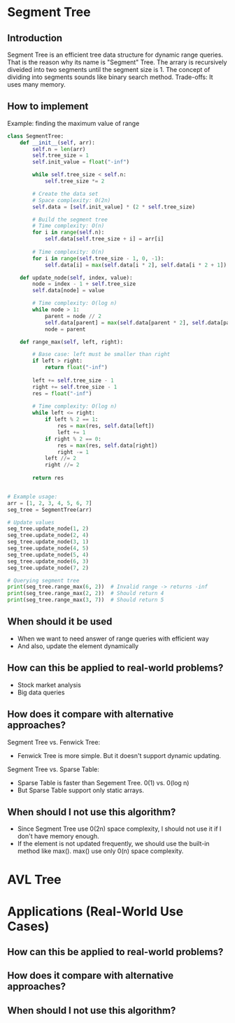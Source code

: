# Segment Tree
## Introduction
Segment Tree is an efficient tree data structure for dynamic range queries.
That is the reason why its name is "Segment" Tree.
The arrary is recursively diveided into two segments until the segment size is 1.
The concept of dividing into segments sounds like binary search method.
Trade-offs: It uses many memory.

## How to implement
Example: finding the maximum value of range
```py
class SegmentTree:
    def __init__(self, arr):
        self.n = len(arr)
        self.tree_size = 1
        self.init_value = float("-inf")

        while self.tree_size < self.n:
            self.tree_size *= 2

        # Create the data set
        # Space complexity: 0(2n)
        self.data = [self.init_value] * (2 * self.tree_size)

        # Build the segment tree
        # Time complexity: O(n)
        for i in range(self.n):
            self.data[self.tree_size + i] = arr[i]
        
        # Time complexity: O(n)
        for i in range(self.tree_size - 1, 0, -1):
            self.data[i] = max(self.data[i * 2], self.data[i * 2 + 1])

    def update_node(self, index, value):
        node = index - 1 + self.tree_size
        self.data[node] = value

        # Time complexity: O(log n)
        while node > 1:
            parent = node // 2
            self.data[parent] = max(self.data[parent * 2], self.data[parent * 2 + 1])
            node = parent

    def range_max(self, left, right):

        # Base case: left must be smaller than right
        if left > right:
            return float("-inf")
        
        left += self.tree_size - 1
        right += self.tree_size - 1
        res = float("-inf")
        
        # Time complexity: O(log n)
        while left <= right:
            if left % 2 == 1:
                res = max(res, self.data[left])
                left += 1
            if right % 2 == 0:
                res = max(res, self.data[right])
                right -= 1
            left //= 2
            right //= 2
        
        return res


# Example usage:
arr = [1, 2, 3, 4, 5, 6, 7]
seg_tree = SegmentTree(arr)

# Update values
seg_tree.update_node(1, 2)
seg_tree.update_node(2, 4)
seg_tree.update_node(3, 1)
seg_tree.update_node(4, 5)
seg_tree.update_node(5, 4)
seg_tree.update_node(6, 3)
seg_tree.update_node(7, 2)

# Querying segment tree
print(seg_tree.range_max(6, 2))  # Invalid range -> returns -inf
print(seg_tree.range_max(2, 2))  # Should return 4
print(seg_tree.range_max(3, 7))  # Should return 5

```
## When should it be used
- When we want to need answer of range queries with efficient way
- And also, update the element dynamically

## How can this be applied to real-world problems?
- Stock market analysis
- Big data queries

## How does it compare with alternative approaches?
Segment Tree vs. Fenwick Tree:
- Fenwick Tree is more simple. But it doesn't support dynamic updating.

Segment Tree vs. Sparse Table:
- Sparse Table is faster than Segement Tree. 0(1) vs. 0(log n)
- But Sparse Table support only static arrays.

## When should I not use this algorithm?
- Since Segment Tree use 0(2n) space complexity, I should not use it if I don't have memory enough.
- If the element is not updated frequently, we should use the built-in method like max(). max() use only 0(n) space complexity.


# AVL Tree

# Applications (Real-World Use Cases)
## How can this be applied to real-world problems?
## How does it compare with alternative approaches?
## When should I not use this algorithm?